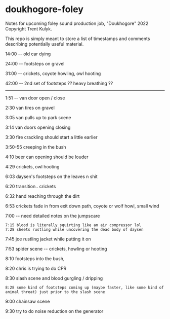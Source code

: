 # doukhogore-foley

Notes for upcoming foley sound production job, "Doukhogore" 2022 Copyright Trent Kulyk.

This repo is simply meant to store a list of timestamps and comments describing potentially useful material.

14:00 -- old car dying

24:00 -- footsteps on gravel

31:00 -- crickets, coyote howling, owl hooting

42:00 -- 2nd set of footsteps ?? heavy breathing ??

-------

1:51 -- van door open / close

2:30 van tires on gravel

3:05 van pulls up to park scene

3:14 van doors opening closing

3:30 fire crackling should start a little earlier

3:50-55 creeping in the bush

4:10 beer can opening should be louder

4:29 crickets, owl  hooting

6:03 daysen's footsteps on the leaves n shit

6:20 transition.. crickets

6:32 hand reaching through the dirt

6:53 crickets fade in from exit down path, coyote or wolf howl, small wind

7:00 -- need detailed notes on the jumpscare

    7:15 blood is literally squirting like an air compressor lol
    7:28 sheets rustling while uncovering the dead body of daysen
    

7:45 joe rustling jacket while putting it on

7:53 spider scene -- crickets, howling or hooting

8:10 footsteps into the bush, 

8:20 chris is trying to do CPR

8:30 slash scene and blood gurgling / dripping

    8:28 some kind of footsteps coming up (maybe faster, like some kind of animal threat) just prior to the slash scene

9:00 chainsaw scene

9:30 try to do noise reduction on the generator

